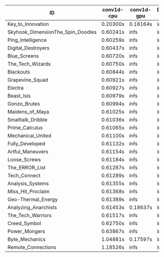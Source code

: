 |ID|conv1d-cpu|conv1d-gpu|DWSPConv2D-gpu|gemm-gpu|avg|
|-|-|-|-|-|-|
|Key_to_Innovation|0.20300s|0.18164s|infs|5.61853s|infs|
|Skyhook_DimensionThe_Spin_Doodles|0.60241s|infs|infs|5.66886s|infs|
|Ping_Intelligence|0.60259s|infs|infs|5.68384s|infs|
|Digital_Destroyers|0.60437s|infs|infs|5.66690s|infs|
|Blue_Screens|0.60720s|infs|infs|5.65008s|infs|
|The_Tech_Wizards|0.60750s|infs|infs|5.68783s|infs|
|Blackouts|0.60844s|infs|infs|5.67651s|infs|
|Grapevine_Squad|0.60921s|infs|infs|5.64554s|infs|
|Electra|0.60927s|infs|infs|5.62822s|infs|
|Beast_Isis|0.60979s|infs|infs|5.64092s|infs|
|Gonzo_Brutes|0.60994s|infs|infs|5.60860s|infs|
|Maidens_of_Maya|0.61025s|infs|infs|5.67187s|infs|
|Smalltalk_Dribble|0.61036s|infs|infs|5.65998s|infs|
|Prime_Calculus|0.61065s|infs|infs|5.63639s|infs|
|Mechanical_United|0.61100s|infs|infs|5.68407s|infs|
|Fully_Developed|0.61132s|infs|infs|5.68240s|infs|
|Artful_Maneuvers|0.61154s|infs|infs|5.65442s|infs|
|Loose_Screws|0.61184s|infs|infs|5.67975s|infs|
|The_ERROR_List|0.61287s|infs|infs|5.63087s|infs|
|Tech_Connect|0.61289s|infs|infs|5.68203s|infs|
|Analysis_Systems|0.61355s|infs|infs|5.62046s|infs|
|Miss_Hit_Proclaim|0.61368s|infs|infs|5.65349s|infs|
|Geo-Thermal_Energy|0.61389s|infs|infs|5.59908s|infs|
|Analyzing_Anarchists|0.61453s|0.18637s|infs|5.65868s|infs|
|The_Tech_Warriors|0.61517s|infs|infs|5.62578s|infs|
|Creed_Symbol|0.62750s|infs|infs|5.65355s|infs|
|Power_Mongers|0.63867s|infs|infs|5.69876s|infs|
|Byte_Mechanics|1.04881s|0.17597s|infs|5.71556s|infs|
|Remote_Connections|1.18526s|infs|infs|5.64625s|infs|
